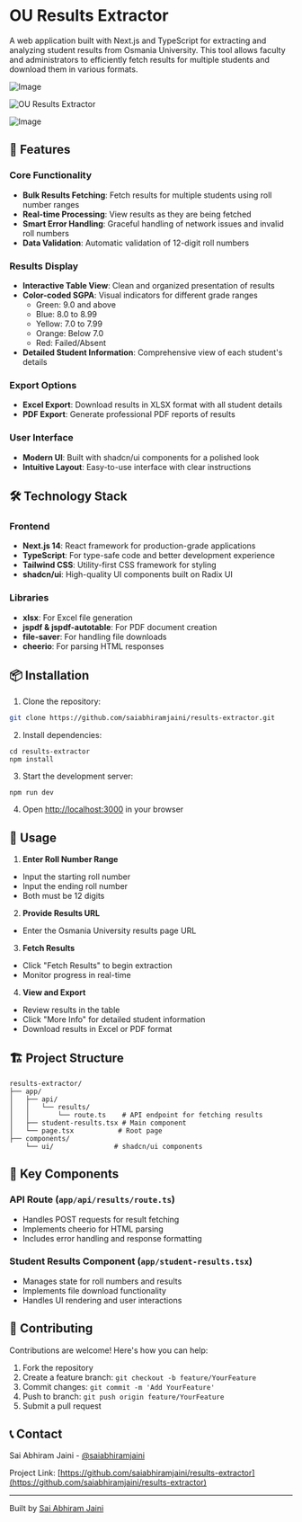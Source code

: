 # OU Results Extractor

A web application built with Next.js and TypeScript for extracting and analyzing student results from Osmania University. This tool allows faculty and administrators to efficiently fetch results for multiple students and download them in various formats.

![Image](https://github.com/user-attachments/assets/22522397-f846-441a-acc0-4a214f6727ff)

![OU Results Extractor](https://github.com/user-attachments/assets/da961aa2-5724-4cac-8f17-83d9be51418f)


![Image](https://github.com/user-attachments/assets/6ee0748a-15e1-4803-a3e4-b64786427ae2)

## 🌟 Features

### Core Functionality
- **Bulk Results Fetching**: Fetch results for multiple students using roll number ranges
- **Real-time Processing**: View results as they are being fetched
- **Smart Error Handling**: Graceful handling of network issues and invalid roll numbers
- **Data Validation**: Automatic validation of 12-digit roll numbers

### Results Display
- **Interactive Table View**: Clean and organized presentation of results
- **Color-coded SGPA**: Visual indicators for different grade ranges
  - Green: 9.0 and above
  - Blue: 8.0 to 8.99
  - Yellow: 7.0 to 7.99
  - Orange: Below 7.0
  - Red: Failed/Absent
- **Detailed Student Information**: Comprehensive view of each student's details

### Export Options
- **Excel Export**: Download results in XLSX format with all student details
- **PDF Export**: Generate professional PDF reports of results

### User Interface
- **Modern UI**: Built with shadcn/ui components for a polished look
- **Intuitive Layout**: Easy-to-use interface with clear instructions

## 🛠️ Technology Stack

### Frontend
- **Next.js 14**: React framework for production-grade applications
- **TypeScript**: For type-safe code and better development experience
- **Tailwind CSS**: Utility-first CSS framework for styling
- **shadcn/ui**: High-quality UI components built on Radix UI

### Libraries
- **xlsx**: For Excel file generation
- **jspdf & jspdf-autotable**: For PDF document creation
- **file-saver**: For handling file downloads
- **cheerio**: For parsing HTML responses

## 📦 Installation

1. Clone the repository:
```bash
git clone https://github.com/saiabhiramjaini/results-extractor.git
```



2. Install dependencies:


```shellscript
cd results-extractor
npm install
```

3. Start the development server:


```shellscript
npm run dev
```

4. Open [http://localhost:3000](http://localhost:3000) in your browser


## 🚀 Usage

1. **Enter Roll Number Range**

- Input the starting roll number
- Input the ending roll number
- Both must be 12 digits



2. **Provide Results URL**

- Enter the Osmania University results page URL



3. **Fetch Results**

- Click "Fetch Results" to begin extraction
- Monitor progress in real-time



4. **View and Export**

- Review results in the table
- Click "More Info" for detailed student information
- Download results in Excel or PDF format





## 🏗️ Project Structure

```plaintext
results-extractor/
├── app/
│   ├── api/
│   │   └── results/
│   │       └── route.ts    # API endpoint for fetching results
│   ├── student-results.tsx # Main component
│   └── page.tsx           # Root page
├── components/
    └── ui/               # shadcn/ui components

```

## 🧩 Key Components

### API Route (`app/api/results/route.ts`)

- Handles POST requests for result fetching
- Implements cheerio for HTML parsing
- Includes error handling and response formatting


### Student Results Component (`app/student-results.tsx`)

- Manages state for roll numbers and results
- Implements file download functionality
- Handles UI rendering and user interactions


## 🤝 Contributing

Contributions are welcome! Here's how you can help:

1. Fork the repository
2. Create a feature branch: `git checkout -b feature/YourFeature`
3. Commit changes: `git commit -m 'Add YourFeature'`
4. Push to branch: `git push origin feature/YourFeature`
5. Submit a pull request

## 📞 Contact

Sai Abhiram Jaini - [@saiabhiramjaini](https://github.com/saiabhiramjaini)

Project Link: [https://github.com/saiabhiramjaini/results-extractor](https://github.com/saiabhiramjaini/results-extractor)

---

Built by [Sai Abhiram Jaini](https://github.com/saiabhiramjaini)
